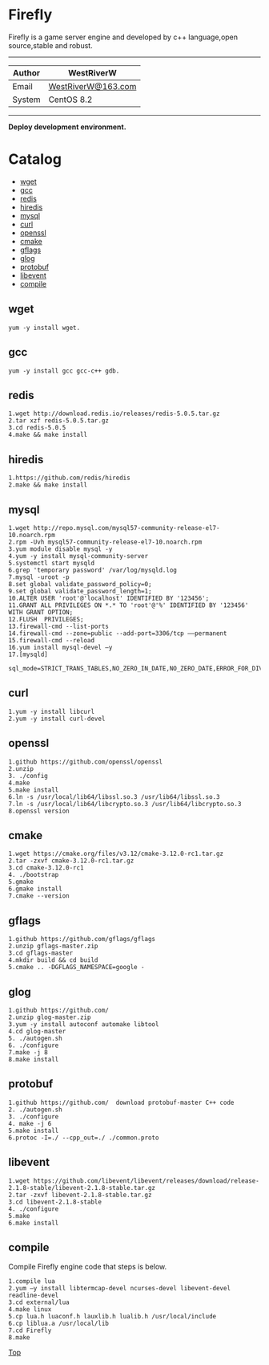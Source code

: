 Firefly
===========================
Firefly is a game server engine and developed by c++ language,open source,stable and robust.

****
	
|Author|WestRiverW|
|---|---
|Email|WestRiverW@163.com
|System|CentOS 8.2


****

**Deploy development environment.**

# Catalog
* [wget](#wget)
* [gcc](#gcc)
* [redis](#redis)
* [hiredis](#hiredis)
* [mysql](#mysql) 
* [curl](#curl)
* [openssl](#openssl)
* [cmake](#cmake)
* [gflags](#gflags) 
* [glog](#glog)
* [protobuf](#protobuf)
* [libevent](#libevent)
* [compile](#compile)

## wget
    yum -y install wget.

## gcc
	yum -y install gcc gcc-c++ gdb.
## redis
	1.wget http://download.redis.io/releases/redis-5.0.5.tar.gz
	2.tar xzf redis-5.0.5.tar.gz
	3.cd redis-5.0.5
	4.make && make install
## hiredis
	1.https://github.com/redis/hiredis
	2.make && make install

## mysql
	1.wget http://repo.mysql.com/mysql57-community-release-el7-10.noarch.rpm
	2.rpm -Uvh mysql57-community-release-el7-10.noarch.rpm
	3.yum module disable mysql -y
	4.yum -y install mysql-community-server
	5.systemctl start mysqld
	6.grep 'temporary password' /var/log/mysqld.log
	7.mysql -uroot -p
	8.set global validate_password_policy=0;
	9.set global validate_password_length=1;
	10.ALTER USER 'root'@'localhost' IDENTIFIED BY '123456';
	11.GRANT ALL PRIVILEGES ON *.* TO 'root'@'%' IDENTIFIED BY '123456' WITH GRANT OPTION;
	12.FLUSH  PRIVILEGES;
	13.firewall-cmd --list-ports
	14.firewall-cmd --zone=public --add-port=3306/tcp ––permanent
	15.firewall-cmd --reload
	16.yum install mysql-devel –y
	17.[mysqld]
	   sql_mode=STRICT_TRANS_TABLES,NO_ZERO_IN_DATE,NO_ZERO_DATE,ERROR_FOR_DIVISION_BY_ZERO,NO_AUTO_CREATE_USER,NO_ENGINE_SUBSTITUTION

## curl
	1.yum -y install libcurl
	2.yum -y install curl-devel
## openssl
	1.github https://github.com/openssl/openssl
	2.unzip
	3. ./config
	4.make
	5.make install
	6.ln -s /usr/local/lib64/libssl.so.3 /usr/lib64/libssl.so.3
	7.ln -s /usr/local/lib64/libcrypto.so.3 /usr/lib64/libcrypto.so.3
	8.openssl version
## cmake
	1.wget https://cmake.org/files/v3.12/cmake-3.12.0-rc1.tar.gz
	2.tar -zxvf cmake-3.12.0-rc1.tar.gz
	3.cd cmake-3.12.0-rc1
	4. ./bootstrap
	5.gmake
	6.gmake install
	7.cmake --version
## gflags

	1.github https://github.com/gflags/gflags
	2.unzip gflags-master.zip
	3.cd gflags-master
	4.mkdir build && cd build
	5.cmake .. -DGFLAGS_NAMESPACE=google -
## glog
	1.github https://github.com/
	2.unzip glog-master.zip
	3.yum -y install autoconf automake libtool
	4.cd glog-master
	5. ./autogen.sh
	6. ./configure
	7.make -j 8
	8.make install
## protobuf
	1.github https://github.com/  download protobuf-master C++ code
	2. ./autogen.sh
	3. ./configure
	4. make -j 6
	5.make install
	6.protoc -I=./ --cpp_out=./ ./common.proto
## libevent
	1.wget https://github.com/libevent/libevent/releases/download/release-2.1.8-stable/libevent-2.1.8-stable.tar.gz
	2.tar -zxvf libevent-2.1.8-stable.tar.gz
	3.cd libevent-2.1.8-stable
	4. ./configure
	5.make
	6.make install
## compile
Compile Firefly engine code that steps is below.

	1.compile lua
	2.yum –y install libtermcap-devel ncurses-devel libevent-devel readline-devel
	3.cd external/lua
	4.make linux
	5.cp lua.h luaconf.h lauxlib.h lualib.h /usr/local/include
	6.cp liblua.a /usr/local/lib
	7.cd Firefly
	8.make

[Top](#firefly)